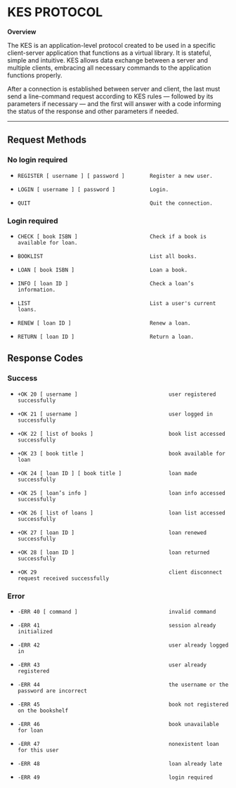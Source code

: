 # **KES PROTOCOL**

**Overview**

The KES is an application-level protocol created to be used in a specific client-server application that functions as a virtual library. It is stateful, simple and intuitive. KES allows data exchange between a server and multiple clients, embracing all necessary commands to the application functions properly.

After a connection is established between server and client, the last must send a line-command request according to KES rules — followed by its parameters if necessary — and the first will answer with a code informing the status of the response and other parameters if needed.

<hr>

## **Request Methods**

### **No login required**

-     REGISTER [ username ] [ password ]        Register a new user.

-     LOGIN [ username ] [ password ]           Login.

-     QUIT                                      Quit the connection.             


### **Login required**

-     CHECK [ book ISBN ]                       Check if a book is available for loan.

-     BOOKLIST                                  List all books.

-     LOAN [ book ISBN ]                        Loan a book.

-     INFO [ loan ID ]                          Check a loan’s information.

-     LIST                                      List a user's current loans.

-     RENEW [ loan ID ]                         Renew a loan.

-     RETURN [ loan ID ]                        Return a loan.


## **Response Codes**

### **Success**

-     +OK 20 [ username ]                             user registered successfully

-     +OK 21 [ username ]                             user logged in successfully

-     +OK 22 [ list of books ]                        book list accessed successfully 

-     +OK 23 [ book title ]                           book available for loan

-     +OK 24 [ loan ID ] [ book title ]               loan made successfully 

-     +OK 25 [ loan’s info ]                          loan info accessed successfully 

-     +OK 26 [ list of loans ]                        loan list accessed successfully 

-     +OK 27 [ loan ID ]                              loan renewed successfully

-     +OK 28 [ loan ID ]                              loan returned successfully

-     +OK 29                                          client disconnect request received successfully

### **Error**

-     -ERR 40 [ command ]                             invalid command

-     -ERR 41                                         session already initialized

-     -ERR 42                                         user already logged in

-     -ERR 43                                         user already registered

-     -ERR 44                                         the username or the password are incorrect

-     -ERR 45                                         book not registered on the bookshelf

-     -ERR 46                                         book unavailable for loan

-     -ERR 47                                         nonexistent loan for this user

-     -ERR 48                                         loan already late

-     -ERR 49                                         login required
